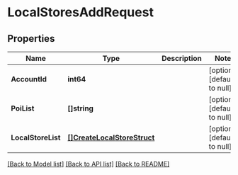 # LocalStoresAddRequest

## Properties
Name | Type | Description | Notes
------------ | ------------- | ------------- | -------------
**AccountId** | **int64** |  | [optional] [default to null]
**PoiList** | **[]string** |  | [optional] [default to null]
**LocalStoreList** | [**[]CreateLocalStoreStruct**](create_local_store_struct.md) |  | [optional] [default to null]

[[Back to Model list]](../README.md#documentation-for-models) [[Back to API list]](../README.md#documentation-for-api-endpoints) [[Back to README]](../README.md)


